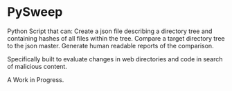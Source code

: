 # PySweep
Python Script that can:
Create a json file describing a directory tree and containing hashes of all files within the tree.
Compare a target directory tree to the json master.
Generate human readable reports of the comparison. 


Specifically built to evaluate changes in web directories and code in search of malicious content.

A Work in Progress.
